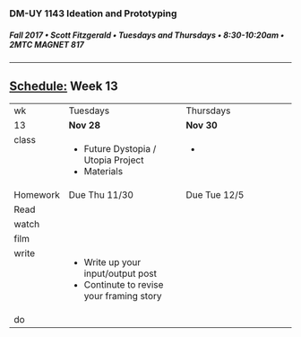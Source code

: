### DM-UY 1143 Ideation and Prototyping
##### Fall 2017 • Scott Fitzgerald • Tuesdays and Thursdays • 8:30-10:20am • 2MTC MAGNET 817

---
## [Schedule:](schedule.md) Week 13

<table>
<tr>
<td>wk</td>
<td>Tuesdays</td>
<td>Thursdays</td>
</tr>
<tr>
<td valign="top">13</td>
<td valign="top" width="48%"><strong>Nov 28</strong></td>
<td valign="top" width="48%"><strong>Nov 30</strong></td>
</tr>
<tr>
<td valign="top">class</td>
<td valign="top"><!-- Tuesday-->
<ul><li>Future Dystopia / Utopia Project</li><li>Materials</li></ul>
</td>
<!-- 2nd column class -->
<td valign="top" width="48%">
<!-- Thursday class  -->
<ul><li>
</li></ul>
</td>
</tr>
<!-- Homework -->
<tr>
<td valign="top">Homework</td>
<td>Due  Thu  11/30</td>
<td>Due  Tue  12/5</td>
</tr>
<!-- read -->
<tr><td valign="top">Read</td>
<td>

<!-- readings for Thurs-->
</td>
<td>
<!-- Readings for Mon-->
</td>
</tr>
<!-- watch -->
<tr>
  <td valign="top">watch</td>
  <td><!-- Due wed this week -->
</td>
  <td><!-- Due next monday -->
</td>
</tr>
<!-- film -->
<tr>
<td valign="top">film</td>
<td><!-- Due wed this week -->
</td>
<td><!-- Due next monday -->
</td>
</tr>
<!-- write -->
<tr>
<td valign="top">write</td>
<td><!-- Due wed this week -->
<ul><li>Write up your input/output post</li>
<li>Continute to revise your framing story</li>

</ul>
</td>
<td>
<!-- Due Mon next week -->
</td>
</tr>
<!-- do -->
<tr>
  <td valign="top">do</td>
  <td>
<!-- Due wed this week -->

</td>
  <td>
  <!-- Due Mon next week -->
</td>
</table>